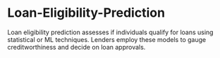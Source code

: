 # Loan-Eligibility-Prediction
Loan eligibility prediction assesses if individuals qualify for loans using statistical or ML techniques. Lenders employ these models to gauge creditworthiness and decide on loan approvals.
